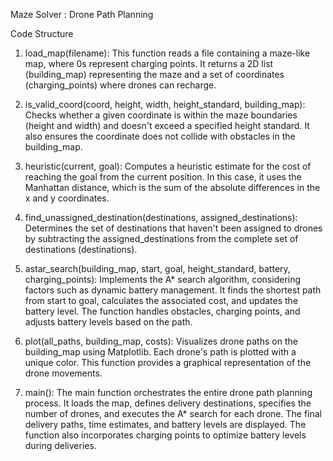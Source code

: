 Maze Solver : Drone Path Planning

Code Structure
1. load_map(filename): This function reads a file containing a maze-like map, where 0s represent charging points. It returns a 2D list (building_map) representing the maze and a set of coordinates (charging_points) where drones can recharge.

2. is_valid_coord(coord, height, width, height_standard, building_map): Checks whether a given coordinate is within the maze boundaries (height and width) and doesn't exceed a specified height standard. It also ensures the coordinate does not collide with obstacles in the building_map.

3. heuristic(current, goal): Computes a heuristic estimate for the cost of reaching the goal from the current position. In this case, it uses the Manhattan distance, which is the sum of the absolute differences in the x and y coordinates.

4. find_unassigned_destination(destinations, assigned_destinations): Determines the set of destinations that haven't been assigned to drones by subtracting the assigned_destinations from the complete set of destinations (destinations).

5. astar_search(building_map, start, goal, height_standard, battery, charging_points): Implements the A* search algorithm, considering factors such as dynamic battery management. It finds the shortest path from start to goal, calculates the associated cost, and updates the battery level. The function handles obstacles, charging points, and adjusts battery levels based on the path.

6. plot(all_paths, building_map, costs): Visualizes drone paths on the building_map using Matplotlib. Each drone's path is plotted with a unique color. This function provides a graphical representation of the drone movements.

7. main(): The main function orchestrates the entire drone path planning process. It loads the map, defines delivery destinations, specifies the number of drones, and executes the A* search for each drone. The final delivery paths, time estimates, and battery levels are displayed. The function also incorporates charging points to optimize battery levels during deliveries.
